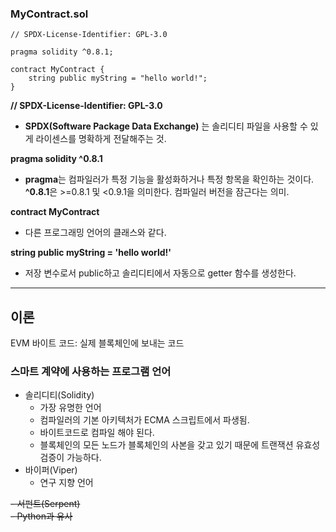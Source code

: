 ### MyContract.sol

```solidity
// SPDX-License-Identifier: GPL-3.0

pragma solidity ^0.8.1;

contract MyContract {
    string public myString = "hello world!";
}
```

**// SPDX-License-Identifier: GPL-3.0**

- **SPDX(Software Package Data Exchange)** 는 솔리디티 파일을 사용할 수 있게 라이센스를 명확하게 전달해주는 것.

**pragma solidity ^0.8.1**

- **pragma**는 컴파일러가 특정 기능을 활성화하거나 특정 항목을 확인하는 것이다. **^0.8.1**은 >=0.8.1 및 <0.9.1을 의미한다.
  컴파일러 버전을 잠근다는 의미.

**contract MyContract**

- 다른 프로그래밍 언어의 클래스와 같다.

**string public myString = 'hello world!'**

- 저장 변수로서 public하고 솔리디티에서 자동으로 getter 함수를 생성한다.
<hr>

## 이론

EVM 바이트 코드: 실제 블록체인에 보내는 코드

### 스마트 계약에 사용하는 프로그램 언어

- 솔리디티(Solidity)
  - 가장 유명한 언어
  - 컴파일러의 기본 아키텍처가 ECMA 스크립트에서 파생됨.
  - 바이트코드로 컴파일 해야 된다.
  - 블록체인의 모든 노드가 블록체인의 사본을 갖고 있기 때문에 트랜잭션 유효성 검증이 가능하다.
- 바이퍼(Viper)
  - 연구 지향 언어

~~- 서펀트(Serpent)~~<br>
~~- Python과 유사~~
